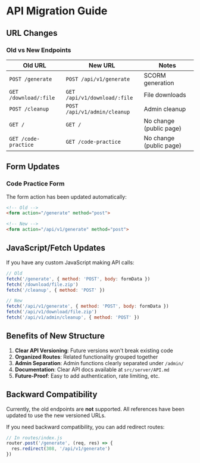 # API Migration Guide

## URL Changes

### Old vs New Endpoints

| Old URL | New URL | Notes |
|---------|---------|-------|
| `POST /generate` | `POST /api/v1/generate` | SCORM generation |
| `GET /download/:file` | `GET /api/v1/download/:file` | File downloads |
| `POST /cleanup` | `POST /api/v1/admin/cleanup` | Admin cleanup |
| `GET /` | `GET /` | No change (public page) |
| `GET /code-practice` | `GET /code-practice` | No change (public page) |

## Form Updates

### Code Practice Form
The form action has been updated automatically:
```html
<!-- Old -->
<form action="/generate" method="post">

<!-- New -->
<form action="/api/v1/generate" method="post">
```

## JavaScript/Fetch Updates

If you have any custom JavaScript making API calls:

```javascript
// Old
fetch('/generate', { method: 'POST', body: formData })
fetch('/download/file.zip')
fetch('/cleanup', { method: 'POST' })

// New  
fetch('/api/v1/generate', { method: 'POST', body: formData })
fetch('/api/v1/download/file.zip')
fetch('/api/v1/admin/cleanup', { method: 'POST' })
```

## Benefits of New Structure

1. **Clear API Versioning**: Future versions won't break existing code
2. **Organized Routes**: Related functionality grouped together
3. **Admin Separation**: Admin functions clearly separated under `/admin/`
4. **Documentation**: Clear API docs available at `src/server/API.md`
5. **Future-Proof**: Easy to add authentication, rate limiting, etc.

## Backward Compatibility

Currently, the old endpoints are **not** supported. All references have been updated to use the new versioned URLs.

If you need backward compatibility, you can add redirect routes:
```javascript
// In routes/index.js
router.post('/generate', (req, res) => {
  res.redirect(308, '/api/v1/generate')
})
```
